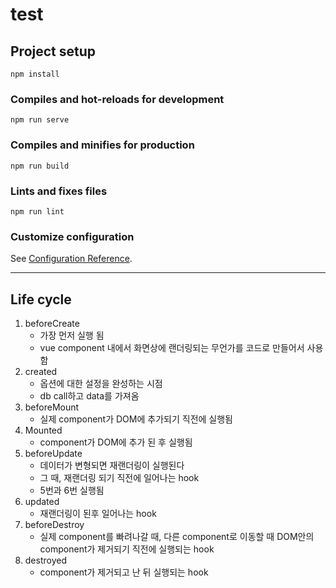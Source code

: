 # test

## Project setup

```
npm install
```

### Compiles and hot-reloads for development

```
npm run serve
```

### Compiles and minifies for production

```
npm run build
```

### Lints and fixes files

```
npm run lint
```

### Customize configuration

See [Configuration Reference](https://cli.vuejs.org/config/).

---

## Life cycle

1. beforeCreate
   - 가장 먼저 실행 됨
   - vue component 내에서 화면상에 랜더링되는 무언가를 코드로 만들어서 사용함
2. created
   - 옵션에 대한 설정을 완성하는 시점
   - db call하고 data를 가져옴
3. beforeMount
   - 실제 component가 DOM에 추가되기 직전에 실행됨
4. Mounted
   - component가 DOM에 추가 된 후 실행됨
5. beforeUpdate
   - 데이터가 변형되면 재랜더링이 실행된다
   - 그 때, 재랜더링 되기 직전에 일어나는 hook
   - 5번과 6번 실행됨
6. updated
   - 재랜더링이 된후 일어나는 hook
7. beforeDestroy
   - 실제 component를 빠려나갈 때, 다른 component로 이동할 때 DOM안의 component가 제거되기 직전에 실행되는 hook
8. destroyed
   - component가 제거되고 난 뒤 실행되는 hook
